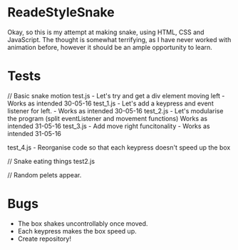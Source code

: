 # ReadeStyleSnake

Okay, so this is my attempt at making snake, using HTML, CSS and JavaScript. The thought is somewhat terrifying, as I have never worked with animation before, however it should be an ample opportunity to learn.

# Tests 

// Basic snake motion 
test.js - Let's try and get a div element moving left - Works as intended 30-05-16
test_1.js - Let's add a keypress and event listener for left. - Works as intended 30-05-16
test_2.js - Let's modularise the program (split eventListener and movement functions)  Works as intended 31-05-16
test_3.js - Add move right funcitonality - Works as intended 31-05-16

test_4.js - Reorganise code so that each keypress doesn't speed up the box


// Snake eating things
test2.js

// Random pelets appear. 




# Bugs

- The box shakes uncontrollably once moved.
- Each keypress makes the box speed up. 
- Create repository!



